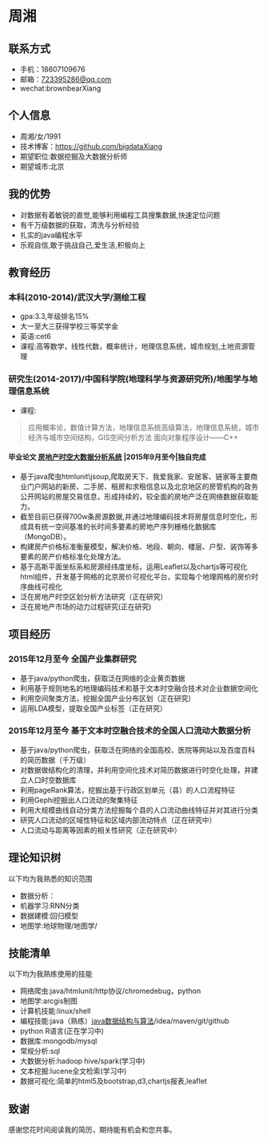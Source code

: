 # 周湘

## 联系方式

+ 手机：18607109676
+ 邮箱：723395286@qq.com
+ wechat:brownbearXiang

## 个人信息

+ 周湘/女/1991
+ 技术博客：https://github.com/bigdataXiang
+ 期望职位:数据挖掘及大数据分析师
+ 期望城市:北京

## 我的优势

+ 对数据有着敏锐的直觉,能够利用编程工具搜集数据,快速定位问题
+ 有千万级数据的获取，清洗与分析经验
+ 扎实的java编程水平
+ 乐观自信,敢于挑战自己,爱生活,积极向上

## 教育经历

### 本科(2010-2014)/武汉大学/测绘工程
+ gpa:3.3,年级排名15%
+ 大一至大三获得学校三等奖学金
+ 英语:cet6
+ 课程:高等数学，线性代数，概率统计，地理信息系统，城市规划,土地资源管理

### 研究生(2014-2017)/中国科学院(地理科学与资源研究所)/地图学与地理信息系统
+ 课程:
>应用概率论，数值计算方法，地理信息系统高级算法，地理信息系统，城市经济与城市空间结构，GIS空间分析方法
>面向对象程序设计——C++

#### 毕业论文 [房地产时空大数据分析系统](https://github.com/bigdataXiang/HousePriceServer) |2015年9月至今|独自完成
+ 基于java爬虫htmlunit\jsoup,爬取房天下、我爱我家、安居客、链家等主要商业门户网站的新房、二手房、租房和求租信息以及北京地区的房管机构的政务公开网站的房屋交易信息，形成持续的，较全面的房地产泛在网络数据获取能力。
+ 截至目前已获得700w条房源数据,并通过地理编码技术将房屋信息时空化，形成具有统一空间基准的长时间多要素的房地产序列栅格化数据库（MongoDB）。
+ 构建房产价格标准衡量模型，解决价格、地段、朝向、楼层、户型、装饰等多要素的房产价格标准化处理方法。
+ 基于高斯平面坐标系和房源经纬度坐标，运用Leaflet以及chartjs等可视化html组件，开发基于网格的北京房价可视化平台，实现每个地理网格的房价时序曲线可视化
+ 泛在房地产时空区划分析方法研究（正在研究）
+ 泛在房地产市场的动力过程研究(正在研究)

## 项目经历

### 2015年12月至今           全国产业集群研究
+ 基于java/python爬虫，获取泛在网络的企业黄页数据
+  利用基于规则地名的地理编码技术和基于文本时空融合技术对企业数据空间化
+ 利用空间聚类方法，挖掘全国产业分布区划（正在研究）
+ 运用LDA模型，提取全国产业标签（正在研究）


### 2015年12月至今           基于文本时空融合技术的全国人口流动大数据分析
+  基于java/python爬虫，获取泛在网络的全国高校、医院等网站以及百度百科的简历数据（千万级）
+  对数据做结构化的清理，并利用空间化技术对简历数据进行时空化处理，并建立人口时空数据库
+ 利用pageRank算法，挖掘出基于行政区划单元（县）的人口流程特征
+ 利用Gephi挖掘出人口流动的聚集特征
+ 利用大规模曲线自动分类方法挖掘每个县的人口流动曲线特征并对其进行分类
+ 研究人口流动的区域性特征和区域内部流动特点（正在研究中）
+ 人口流动与距离等因素的相关性研究（正在研究中）

## 理论知识树
以下均为我熟悉的知识范围
+ 数据分析：
+ 机器学习:RNN分类
+ 数据建模:回归模型
+ 地图学:地球物理/地图学/

## 技能清单
以下均为我熟练使用的技能

+ 网络爬虫:java/htmlunit/http协议/chromedebug，python
+ 地图学:arcgis制图
+ 计算机技能:linux/shell
+ 编程技能:java（熟练）[java数据结构与算法](https://github.com/bigdataXiang/DataStruct)/idea/maven/git/github
+ python R语言(正在学习中)
+ 数据库:mongodb/mysql
+ 常规分析:sql
+ 大数据分析:hadoop hive/spark(学习中)
+ 文本挖掘:lucene全文检索(学习中)
+ 数据可视化:简单的html5及bootstrap,d3,chartjs报表,leaflet

## 致谢

感谢您花时间阅读我的简历，期待能有机会和您共事。